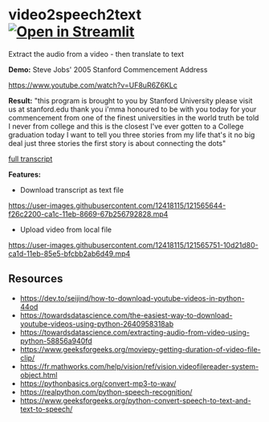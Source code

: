 # video2speech2text [![Open in Streamlit](https://static.streamlit.io/badges/streamlit_badge_black_white.svg)](https://share.streamlit.io/slevin48/video2speech2text/main) 
Extract the audio from a video - then translate to text

**Demo:** Steve Jobs' 2005 Stanford Commencement Address

https://www.youtube.com/watch?v=UF8uR6Z6KLc

**Result:**
"this program is brought to you by Stanford University please visit us at stanford.edu thank you i'mma honoured to be with you today for your commencement from one of the finest universities in the world truth be told I never from college and this is the closest I've ever gotten to a College graduation today I want to tell you three stories from my life that's it no big deal just three stories the first story is about connecting the dots"

[full transcript](steve.txt)

**Features:**

- Download transcript as text file

https://user-images.githubusercontent.com/12418115/121565644-f26c2200-ca1c-11eb-8669-67b256792828.mp4

- Upload video from local file

https://user-images.githubusercontent.com/12418115/121565751-10d21d80-ca1d-11eb-85e5-bfcbb2ab6d49.mp4



## Resources
- https://dev.to/seijind/how-to-download-youtube-videos-in-python-44od
- https://towardsdatascience.com/the-easiest-way-to-download-youtube-videos-using-python-2640958318ab
- https://towardsdatascience.com/extracting-audio-from-video-using-python-58856a940fd
- https://www.geeksforgeeks.org/moviepy-getting-duration-of-video-file-clip/
- https://fr.mathworks.com/help/vision/ref/vision.videofilereader-system-object.html
- https://pythonbasics.org/convert-mp3-to-wav/
- https://realpython.com/python-speech-recognition/
- https://www.geeksforgeeks.org/python-convert-speech-to-text-and-text-to-speech/
